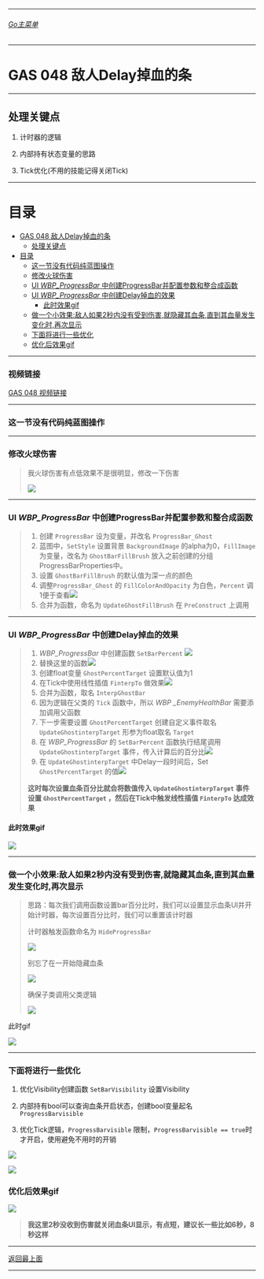 ___________________________________________________________________________________________
###### [Go主菜单](../MainMenu.md)
___________________________________________________________________________________________

# GAS 048 敌人Delay掉血的条

___________________________________________________________________________________________

## 处理关键点

1. 计时器的逻辑

2. 内部持有状态变量的思路

3. Tick优化(不用的技能记得关闭Tick)


___________________________________________________________________________________________

# 目录

- [GAS 048 敌人Delay掉血的条](#gas-048-敌人delay掉血的条)
  - [处理关键点](#处理关键点)
- [目录](#目录)
    - [这一节没有代码纯蓝图操作](#这一节没有代码纯蓝图操作)
    - [修改火球伤害](#修改火球伤害)
    - [UI *WBP\_ProgressBar* 中创建ProgressBar并配置参数和整合成函数](#ui-wbp_progressbar-中创建progressbar并配置参数和整合成函数)
    - [UI *WBP\_ProgressBar* 中创建Delay掉血的效果](#ui-wbp_progressbar-中创建delay掉血的效果)
      - [此时效果gif](#此时效果gif)
    - [做一个小效果:敌人如果2秒内没有受到伤害,就隐藏其血条,直到其血量发生变化时,再次显示](#做一个小效果敌人如果2秒内没有受到伤害就隐藏其血条直到其血量发生变化时再次显示)
    - [下面将进行一些优化](#下面将进行一些优化)
    - [优化后效果gif](#优化后效果gif)


___________________________________________________________________________________________

### 视频链接

[GAS 048 视频链接](https://www.bilibili.com/video/BV1JD421E7yC/?p=124&spm_id_from=333.880.my_history.page.click&vd_source=9e1e64122d802b4f7ab37bd325a89e6c)

___________________________________________________________________________________________

### 这一节没有代码纯蓝图操作

___________________________________________________________________________________________

### 修改火球伤害

> 我火球伤害有点低效果不是很明显，修改一下伤害
>
> ![](./Image/GAS_048/19.png)

___________________________________________________________________________________________

### UI *WBP_ProgressBar* 中创建ProgressBar并配置参数和整合成函数

> 1. 创建 `ProgressBar` 设为变量，并改名 `ProgressBar_Ghost` 
> 2. 蓝图中，`SetStyle` 设置背景 `BackgroundImage` 的alpha为0，`FillImage`为变量，改名为 `GhostBarFillBrush` 放入之前创建的分组ProgressBarProperties中。
> 3. 设置 `GhostBarFillBrush` 的默认值为深一点的颜色
> 4. 调整`ProgressBar_Ghost` 的 `FillColorAndOpacity` 为白色，`Percent` 调1便于查看![](./Image/GAS_048/17.png)
> 5. 合并为函数，命名为 `UpdateGhostFillBrush` 在 `PreConstruct` 上调用

___________________________________________________________________________________________

### UI *WBP_ProgressBar* 中创建Delay掉血的效果

> 1. *WBP_ProgressBar* 中创建函数 `SetBarPercent` ![](./Image/GAS_048/2.png)
> 2. 替换这里的函数![](./Image/GAS_048/3.png)
> 3. 创建float变量 `GhostPercentTarget` 设置默认值为1 
> 4. 在Tick中使用线性插值 `FinterpTo` 做效果![](./Image/GAS_048/4.png)
> 5. 合并为函数，取名 `InterpGhostBar` 
> 6. 因为逻辑在父类的 `Tick` 函数中，所以 *WBP _EnemyHealthBar* 需要添加调用父函数
> 7. 下一步需要设置 `GhostPercentTarget` 创建自定义事件取名 `UpdateGhostinterpTarget` 形参为float取名 `Target` 
> 8. 在 *WBP_ProgressBar* 的 `SetBarPercent` 函数执行结尾调用 `UpdateGhostinterpTarget` 事件，传入计算后的百分比![](./Image/GAS_048/5.png)
> 9. 在 `UpdateGhostinterpTarget` 中Delay一段时间后，Set `GhostPercentTarget` 的值![](./Image/GAS_048/6.png)
>
> **这时每次设置血条百分比就会将数值传入 `UpdateGhostinterpTarget` 事件设置 `GhostPercentTarget` ，然后在Tick中触发线性插值 `FinterpTo` 达成效果**

#### 此时效果gif

![](./Image/GAS_048/7.gif)

___________________________________________________________________________________________

### 做一个小效果:敌人如果2秒内没有受到伤害,就隐藏其血条,直到其血量发生变化时,再次显示

> 思路：每次我们调用函数设置bar百分比时，我们可以设置显示血条UI并开始计时器，每次设置百分比时，我们可以重置该计时器
>
> 计时器触发函数命名为 `HideProgressBar` 
>
> ![](./Image/GAS_048/8.png)
>
> 别忘了在一开始隐藏血条
>
> ![](./Image/GAS_048/9.png)
>
> 确保子类调用父类逻辑
>
> ![](./Image/GAS_048/20.png)

此时gif

![](./Image/GAS_048/10.gif)



___________________________________________________________________________________________

### 下面将进行一些优化

1. 优化Visibility创建函数 `SetBarVisibility` 设置Visibility

2. 内部持有bool可以查询血条开启状态，创建bool变量起名 `ProgressBarvisible` 

3. 优化Tick逻辑，`ProgressBarvisible` 限制，`ProgressBarvisible == true`时才开启，使用避免不用时的开销

![](./Image/GAS_048/11.png)

![](./Image/GAS_048/12.png)

### 优化后效果gif

![](./Image/GAS_048/18.gif)

> **我这里2秒没收到伤害就关闭血条UI显示，有点短，建议长一些比如6秒，8秒这样**

___________________________________________________________________________________________

[返回最上面](#Go主菜单)

___________________________________________________________________________________________